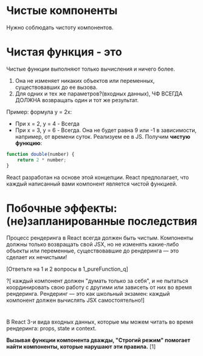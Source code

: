 # Чистые компоненты

Нужно соблюдать чистоту компонентов.

# Чистая функция - это
Чистые функции выполняют только вычисления и ничего более.
1. Она не изменяет никаких объектов или переменных, существовавших до ее вызова.
2. Для одних и тех же параметров?(входных данных), ЧФ ВСЕГДА ДОЛЖНА возвращать один и тот же результат.

Пример: формула y = 2x:
- При х = 2, y = 4 - Всегда
- При х = 3, y = 6 - Всегда. Она не будет равна 9 или -1 в зависимости, например, от времени суток.
Реализуем ее в JS. Получим __чистую функцию__:
```ts
function double(number) {
    return 2 * number;
}
```
React разработан на основе этой концепции. React предполагает, что каждый написанный вами компонент является чистой функцией.

# Побочные эффекты: (не)запланированные последствия

Процесс рендеринга в React всегда должен быть чистым. Компоненты должны только возвращать свой JSX, но не изменять какие-либо объекты или переменные, существовавшие до рендеринга — это сделает их нечистыми!

[Ответьте на 1 и 2 вопросы в 1_pureFunction_q]

?[ каждый компонент должен "думать только за себя", и не пытаться координировать свою работу с другими или зависеть от них во время рендеринга. Рендеринг — это как школьный экзамен: каждый компонент должен вычислять JSX самостоятельно!]

# 

В React 3-и вида входных данных, которые мы можем читать во время рендеринга: props, state и context.

__Вызывая функции компонента дважды, "Строгий режим" помогает найти компоненты, которые нарушают эти правила.__ [1]
```ts
```

```ts
```

```ts
```
```ts
```

```ts
```

```ts
```